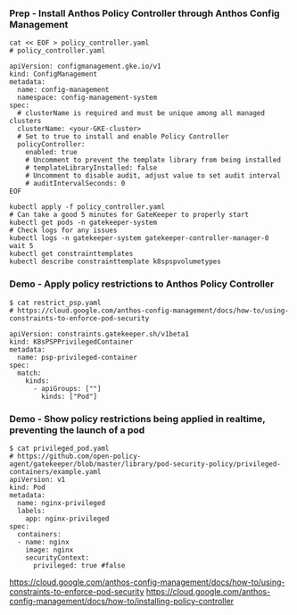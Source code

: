 ### Prep - Install Anthos Policy Controller through Anthos Config Management
```
cat << EOF > policy_controller.yaml
# policy_controller.yaml

apiVersion: configmanagement.gke.io/v1
kind: ConfigManagement
metadata:
  name: config-management
  namespace: config-management-system
spec:
  # clusterName is required and must be unique among all managed clusters
  clusterName: <your-GKE-cluster>
  # Set to true to install and enable Policy Controller
  policyController:
    enabled: true
    # Uncomment to prevent the template library from being installed
    # templateLibraryInstalled: false
    # Uncomment to disable audit, adjust value to set audit interval
    # auditIntervalSeconds: 0
EOF

kubectl apply -f policy_controller.yaml
# Can take a good 5 minutes for GateKeeper to properly start
kubectl get pods -n gatekeeper-system
# Check logs for any issues
kubectl logs -n gatekeeper-system gatekeeper-controller-manager-0
wait 5
kubectl get constrainttemplates
kubectl describe constrainttemplate k8spspvolumetypes
```

### Demo - Apply policy restrictions to Anthos Policy Controller
```
$ cat restrict_psp.yaml
# https://cloud.google.com/anthos-config-management/docs/how-to/using-constraints-to-enforce-pod-security

apiVersion: constraints.gatekeeper.sh/v1beta1
kind: K8sPSPPrivilegedContainer
metadata:
  name: psp-privileged-container
spec:
  match:
    kinds:
      - apiGroups: [""]
        kinds: ["Pod"]
```

### Demo - Show policy restrictions being applied in realtime, preventing the launch of a pod
```
$ cat privileged_pod.yaml
# https://github.com/open-policy-agent/gatekeeper/blob/master/library/pod-security-policy/privileged-containers/example.yaml
apiVersion: v1
kind: Pod
metadata:
  name: nginx-privileged
  labels:
    app: nginx-privileged
spec:
  containers:
  - name: nginx
    image: nginx
    securityContext:
      privileged: true #false
```

https://cloud.google.com/anthos-config-management/docs/how-to/using-constraints-to-enforce-pod-security
https://cloud.google.com/anthos-config-management/docs/how-to/installing-policy-controller
